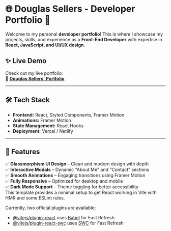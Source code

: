 # 🌐 Douglas Sellers - Developer Portfolio 🚀

Welcome to my personal **developer portfolio**! This is where I showcase my projects, skills, and experience as a **Front-End Developer** with expertise in **React, JavaScript, and UI/UX design**.

## ✨ **Live Demo**

Check out my live portfolio:  
🔗 **[Douglas Sellers' Portfolio](https://douglas-sellers-portfolio.vercel.app/)**

---

## 🛠️ **Tech Stack**

- **Frontend:** React, Styled Components, Framer Motion
- **Animations:** Framer Motion
- **State Management:** React Hooks
- **Deployment:** Vercel / Netlify

---

## 📸 **Features**

✅ **Glassmorphism UI Design** – Clean and modern design with depth  
✅ **Interactive Modals** – Dynamic "About Me" and "Contact" sections  
✅ **Smooth Animations** – Engaging transitions using Framer Motion  
✅ **Fully Responsive** – Optimized for desktop and mobile  
✅ **Dark Mode Support** – Theme toggling for better accessibility  
This template provides a minimal setup to get React working in Vite with HMR and some ESLint rules.

Currently, two official plugins are available:

- [@vitejs/plugin-react](https://github.com/vitejs/vite-plugin-react/blob/main/packages/plugin-react/README.md) uses [Babel](https://babeljs.io/) for Fast Refresh
- [@vitejs/plugin-react-swc](https://github.com/vitejs/vite-plugin-react-swc) uses [SWC](https://swc.rs/) for Fast Refresh
